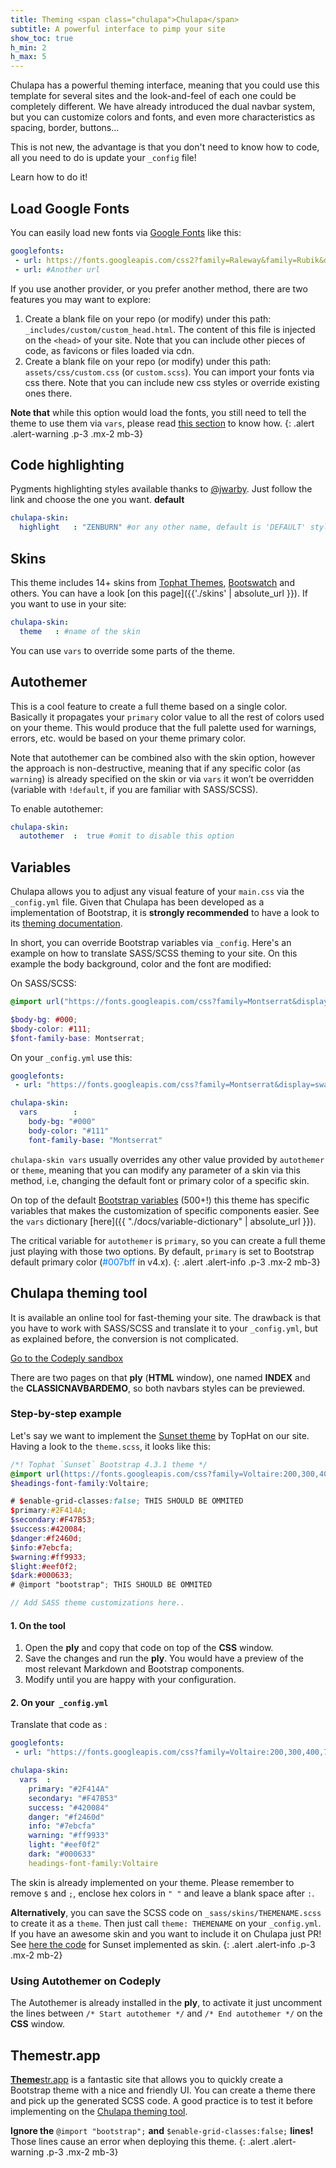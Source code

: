 ```yaml
---
title: Theming <span class="chulapa">Chulapa</span>
subtitle: A powerful interface to pimp your site
show_toc: true
h_min: 2
h_max: 5
---
```


<span class="chulapa">Chulapa</span> has a powerful theming interface, meaning that you could use this template for several sites and the look-and-feel of each one could be completely different. We have already introduced the dual navbar system, but you can customize colors and fonts, and even more characteristics as spacing, border, buttons...

This is not new, the advantage is that you don't need to know how to code, all you need to do is update your `_config` file!

Learn how to do it!

## Load Google Fonts

You can easily load new fonts via [Google Fonts](https://fonts.google.com/) like this:

```yaml
googlefonts:
 - url: https://fonts.googleapis.com/css2?family=Raleway&family=Rubik&display=swap
 - url: #Another url
```

If you use another provider, or you prefer another method, there are two features you may want to explore:
  1. Create a blank file on your repo (or modify) under this path: `_includes/custom/custom_head.html`. The content of this file is injected on the `<head>` of your site. Note that you can include other pieces of code, as favicons or files loaded via cdn.
  2. Create a blank file on your repo (or modify) under this path: `assets/css/custom.css` (or `custom.scss`). You can import your fonts via css there. Note that you can include new css styles or override existing ones there.


**Note that** while this option would load the fonts, you still need to tell the theme to use them via `vars`, please read [this section](https://dieghernan.github.io/chulapa/docs/03-theming#variables) to know how.
{: .alert .alert-warning .p-3 .mx-2 mb-3}


## Code highlighting

Pygments highlighting styles available thanks to [@jwarby](http://jwarby.github.io/jekyll-pygments-themes). Just follow the link and choose the one you want. **default**

```yaml
chulapa-skin: 
  highlight   : "ZENBURN" #or any other name, default is 'DEFAULT' style
```

## Skins

This theme includes 14+ skins from [Tophat Themes](https://themesguide.github.io/top-hat/dist/), [Bootswatch](https://bootswatch.com/) and others. You can have a look [on this page]({{'./skins' | absolute_url }}). If you want to use in your site:

```yaml
chulapa-skin: 
  theme   : #name of the skin
```

You can use `vars` to override some parts of the theme.

## Autothemer

This is a cool feature to create a full theme based on a single color. Basically it propagates your `primary` color value to all the rest of colors used on your theme. This would produce that the full palette used for warnings, errors, etc. would be based on your theme primary color.

Note that autothemer can be combined also with the skin option, however the approach is non-destructive, meaning that if any specific color (as `warning`) is already specified on the skin or via `vars` it won’t be overridden (variable with `!default`, if you are familiar with SASS/SCSS).

To enable autothemer: 

```yaml
chulapa-skin: 
  autothemer  :  true #omit to disable this option

```

## Variables

<span class="chulapa">Chulapa</span> allows you to adjust any visual feature of your `main.css` via the `_config.yml` file. Given that <span class="chulapa">Chulapa</span> has been developed as a implementation of Bootstrap, it is **strongly recommended** to have a look to its [theming documentation](https://getbootstrap.com/docs/4.5/getting-started/theming/#variable-defaults).

In short, you can override Bootstrap variables via `_config`. Here's an example on how to translate SASS/SCSS theming to your site. On this example the body background, color and the font are modified:

On SASS/SCSS:

```scss
@import url("https://fonts.googleapis.com/css?family=Montserrat&display=swap");

$body-bg: #000;
$body-color: #111;
$font-family-base: Montserrat;

```

On your `_config.yml` use this:

```yaml
googlefonts: 
 - url: "https://fonts.googleapis.com/css?family=Montserrat&display=swap"

chulapa-skin: 
  vars        :
    body-bg: "#000"
    body-color: "#111"
    font-family-base: "Montserrat"
```

`chulapa-skin vars` usually overrides any other value provided by `autothemer` or `theme`, meaning that you can modify any parameter of a skin via this method, i.e, changing the default font or primary color of a specific skin.


On top of the default [Bootstrap variables](https://github.com/dieghernan/chulapa/blob/master/_sass/bootstrap/_variables.scss) (500+!) this theme has specific variables that makes the customization of specific components easier. See the `vars` dictionary [here]({{ "./docs/variable-dictionary" | absolute_url }}).

The critical variable for `autothemer` is `primary`, so you can create a full theme just playing with those two options. By default, `primary` is set to Bootstrap default primary color (<span style="color:#007bff;">#007bff</span> in v4.x).
{: .alert .alert-info .p-3 .mx-2 mb-3}


<h2 id="tool"><span class="chulapa">Chulapa</span> theming tool</h2>

It is available an online tool for fast-theming your site. The drawback is that you have to work with SASS/SCSS and translate it to your `_config.yml`, but as explained before, the conversion is not complicated. 

<div class="text-center my-4">
  <a class="btn btn-lg btn-dark mx-1 text-primary" href="https://www.codeply.com/p/qhEml875ge" role="button">Go to the Codeply sandbox</a>
</div>

There are two pages on that **ply** (**HTML** window), one named **INDEX** and the **CLASSICNAVBARDEMO**, so both navbars styles can be previewed.

### Step-by-step example

Let's say we want to implement the [Sunset theme](https://themesguide.github.io/top-hat/dist/sunset/) by TopHat on our site. Having a look to the `theme.scss`, it looks like this:

```scss
/*! Tophat `Sunset` Bootstrap 4.3.1 theme */
@import url(https://fonts.googleapis.com/css?family=Voltaire:200,300,400,700);
$headings-font-family:Voltaire;

# $enable-grid-classes:false; THIS SHOULD BE OMMITED
$primary:#2F414A;
$secondary:#F47B53;
$success:#420084;
$danger:#f2460d;
$info:#7ebcfa;
$warning:#ff9933;
$light:#eef0f2;
$dark:#000633;
# @import "bootstrap"; THIS SHOULD BE OMMITED

// Add SASS theme customizations here..

```

#### 1. On the tool

1. Open the **ply** and copy that code on top of the **CSS** window.
2. Save the changes and run the **ply**. You would have a preview of the most relevant Markdown and Bootstrap components.
3. Modify until you are happy with your configuration.

<h4 id="step-2">2. On your<code> _config.yml</code></h4>

Translate that code as :

```yaml
googlefonts: 
 - url: "https://fonts.googleapis.com/css?family=Voltaire:200,300,400,700"

chulapa-skin: 
  vars  :
    primary: "#2F414A"
    secondary: "#F47B53"
    success: "#420084"
    danger: "#f2460d"
    info: "#7ebcfa"
    warning: "#ff9933"
    light: "#eef0f2"
    dark: "#000633"
    headings-font-family:Voltaire
```

The skin is already implemented on your theme. Please remember to remove `$` and `;`, enclose hex colors in `" "` and leave a blank space after `:`.



**Alternatively**, you can save the SCSS code on `_sass/skins/THEMENAME.scss` to create it as a `theme`. Then just call `theme: THEMENAME` on your `_config.yml`. If you have an awesome skin and you want to include it on <span class="chulapa">Chulapa</span> just PR! See [here the code](https://github.com/dieghernan/chulapa/blob/master/_sass/skins/sunset.scss) for Sunset implemented as skin.
{: .alert .alert-info .p-3 .mx-2 mb-2}


### Using Autothemer on Codeply

The Autothemer is already installed in the **ply**, to activate it just uncomment the lines between `/* Start autothemer */` and `/* End autothemer */` on the **CSS** window.

## Themestr.app

[**Theme**str.app](https://themestr.app/) is a fantastic site that allows you to quickly create a Bootstrap theme with a nice and friendly UI. You can create a theme there and pick up the generated  SCSS code. A good practice is to test it before implementing on the <a href="https://www.codeply.com/p/qhEml875ge"><span class="chulapa">Chulapa</span> theming tool</a>.


**Ignore the** `@import "bootstrap";` **and** `$enable-grid-classes:false;` **lines!** Those lines cause an error when deploying this theme.
{: .alert .alert-warning .p-3 .mx-2 mb-3}



